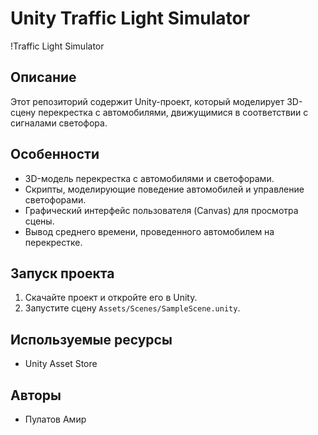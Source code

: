 # Unity Traffic Light Simulator

!Traffic Light Simulator 

## Описание

Этот репозиторий содержит Unity-проект, который моделирует 3D-сцену перекрестка с автомобилями, движущимися в соответствии с сигналами светофора.

## Особенности

- 3D-модель перекрестка с автомобилями и светофорами.
- Скрипты, моделирующие поведение автомобилей и управление светофорами.
- Графический интерфейс пользователя (Canvas) для просмотра сцены.
- Вывод среднего времени, проведенного автомобилем на перекрестке.

## Запуск проекта

1. Скачайте проект и откройте его в Unity.
2. Запустите сцену `Assets/Scenes/SampleScene.unity`.

## Используемые ресурсы

- Unity Asset Store

## Авторы

- Пулатов Амир
